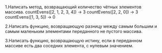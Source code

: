 1.Написать метод, возвращающий количество чётных элементов массива. countEvens([2, 1, 2, 3, 4]) → 3 countEvens([2, 2, 0]) → 3 countEvens([1, 3, 5]) → 0

2.Написать функцию, возвращающую разницу между самым большим и самым маленьким элементами переданного не пустого массива.

3.Написать функцию, возвращающую истину, если в переданном массиве есть два соседних элемента, с нулевым значением.